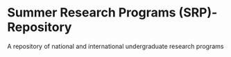 # Summer Research Programs (SRP)-Repository
A repository of national and international undergraduate research programs
